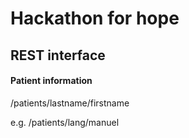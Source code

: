 # Hackathon for hope

## REST interface

#### Patient information

/patients/lastname/firstname

e.g. /patients/lang/manuel
